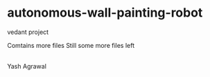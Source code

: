 # autonomous-wall-painting-robot
vedant project 

Comtains more files 
Still some more files left

<br>
Yash Agrawal 
